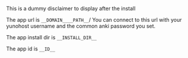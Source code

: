 This is a dummy disclaimer to display after the install

The app url is `__DOMAIN____PATH__`/
You can connect to this url with your yunohost username and the common anki password you set.

The app install dir is `__INSTALL_DIR__`

The app id is `__ID__`

